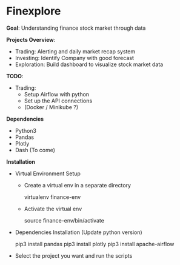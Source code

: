 # Finexplore

**Goal**: Understanding finance stock market through data

**Projects Overview**:
- Trading: Alerting and daily market recap system
- Investing: Identify Company with good forecast
- Exploration: Build dashboard to visualize stock market data

**TODO**:
- Trading:
  - Setup Airflow with python 
  - Set up the API connections
  - (Docker / Minikube ?)

**Dependencies**
- Python3
- Pandas
- Plotly
- Dash (To come)

**Installation**
- Virtual Environment Setup
    - Create a virtual env in a separate directory

        virtualenv finance-env

    - Activate the virtual env

        source finance-env/bin/activate
    
- Dependencies Installation (Update python version)

    pip3 install pandas
    pip3 install plotly
    pip3 install apache-airflow
    
- Select the project you want and run the scripts